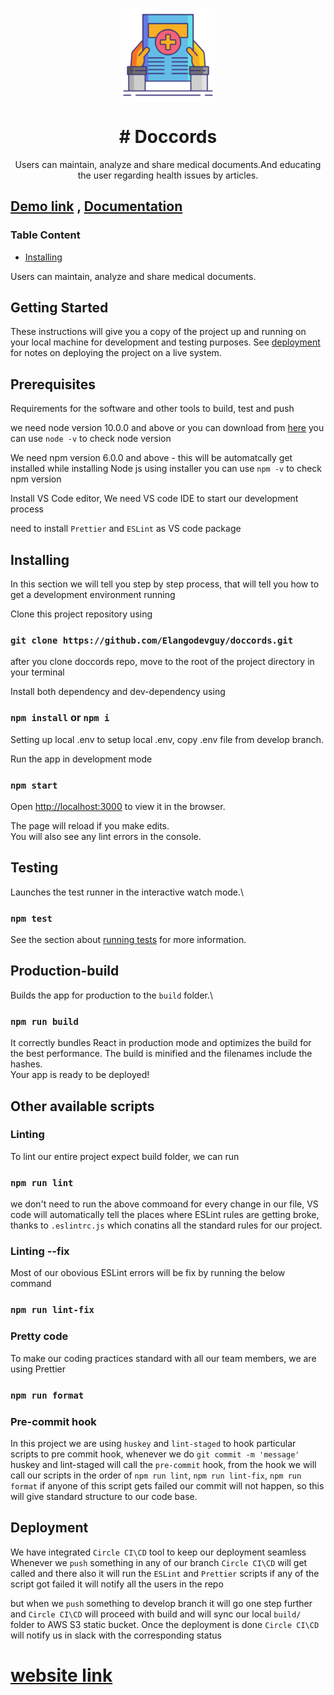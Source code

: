 <p align="center">
<img src="public/apple-touch-icon.png" width="150" align="center">
  </p>
<h1 align="center"># Doccords </h1>
<p align="center"> Users can maintain, analyze and share medical documents.And educating the user regarding health issues by articles.</p>

##  [Demo link](https://d35a2073q06o61.cloudfront.net/)   ,      [Documentation](https://drive.google.com/drive/folders/1fygTnk8m1xy8dbsyii_2nlB5wf-acKeK)     

### Table Content
 - [Installing](#installing)



Users can maintain, analyze and share medical documents.

## Getting Started
These instructions will give you a copy of the project up and running on your local machine for development and testing purposes. See [deployment](https://github.com/Elangodevguy/doccords#deployment) for notes on deploying the project on a live system.

## Prerequisites
Requirements for the software and other tools to build, test and push

we need node version 10.0.0 and above or you can download from [here](https://nodejs.org/en/download/)
you can use `node -v` to check node version

We need npm version 6.0.0 and above - this will be automatcally get installed while installing Node js using installer
you can use `npm -v` to check npm version

Install VS Code editor, We need VS code IDE to start our development process

need to install `Prettier` and `ESLint` as VS code package

## Installing
In this section we will tell you step by step process, that will tell you how to get a development environment running

Clone this project repository using
### `git clone https://github.com/Elangodevguy/doccords.git`

after you clone doccords repo, move to the root of the project directory in your terminal

Install both dependency and dev-dependency using
### `npm install`  or  `npm i` 

Setting up local .env
to setup local .env, copy .env file from develop branch.

Run the app in development mode
### `npm start`

Open [http://localhost:3000](http://localhost:3000) to view it in the browser.

The page will reload if you make edits.\
You will also see any lint errors in the console.

## Testing
Launches the test runner in the interactive watch mode.\
### `npm test`
See the section about [running tests](https://facebook.github.io/create-react-app/docs/running-tests) for more information.

## Production-build
Builds the app for production to the `build` folder.\

### `npm run build`
It correctly bundles React in production mode and optimizes the build for the best performance.
The build is minified and the filenames include the hashes.\
Your app is ready to be deployed!

## Other available scripts

### Linting
To lint our entire project expect build folder, we can run 
### `npm run lint`
we don't need to run the above commoand for every change in our file, VS code will automatically tell the places where ESLint rules are getting broke, thanks to `.eslintrc.js` which conatins all the standard rules for our project.

### Linting --fix
Most of our obovious ESLint errors will be fix by running the below command
### `npm run lint-fix`

### Pretty code
To make our coding practices standard with all our team members, we are using Prettier
### `npm run format`

### Pre-commit hook
In this project we are using `huskey` and `lint-staged` to hook particular scripts to pre commit hook,
whenever we do `git commit -m 'message'` huskey and lint-staged will call the `pre-commit` hook, from the hook we will call our scripts in the order of
`npm run lint`, `npm run lint-fix`, `npm run format` if anyone of this script gets failed our commit will not happen, so this will give standard structure to our code base.

## Deployment
We have integrated `Circle CI\CD` tool to keep our deployment seamless
Whenever we `push` something in any of our branch `Circle CI\CD` will get called and there also it will run the `ESLint` and `Prettier` scripts if any of the script got failed it will notify all the users in the repo

but when we `push` something to develop branch it will go one step further and `Circle CI\CD` will proceed with build and will sync our local `build/` folder to AWS S3 static bucket. Once the deployment is done `Circle CI\CD` will notify us in slack with the corresponding status

# [website link](https://d35a2073q06o61.cloudfront.net/)
